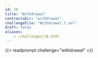 ```yaml
---
id: 18
title: "Withdrawal"
contractsDir: "withdrawal"
challengeFile: "Withdrawal.t.sol"
draft: false
aliases:
    - /challenges/18.html
---
```


{{< readprompt challenge="withdrawal" >}}

